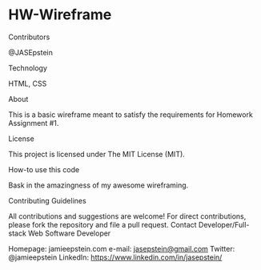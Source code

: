 # HW-Wireframe

Contributors

@JASEpstein

Technology

HTML, CSS

About

This is a basic wireframe meant to satisfy the requirements for Homework Assignment #1.

License

This project is licensed under The MIT License (MIT).

How-to use this code

Bask in the amazingness of my awesome wireframing.

Contributing Guidelines

All contributions and suggestions are welcome! For direct contributions, please fork the repository and file a pull request. Contact Developer/Full-stack Web Software Developer

Homepage: jamieepstein.com
e-mail: jasepstein@gmail.com
Twitter: @jamieepstein
LinkedIn: https://www.linkedin.com/in/jasepstein/
